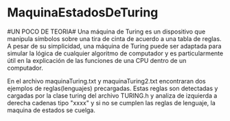 # MaquinaEstadosDeTuring
#UN POCO DE TEORIA#
Una máquina de Turing es un dispositivo que manipula símbolos sobre una tira de cinta de acuerdo a una tabla de reglas. A pesar de su simplicidad, una máquina de Turing puede ser adaptada para simular la lógica de cualquier algoritmo de computador y es particularmente útil en la explicación de las funciones de una CPU dentro de un computador.

En el archivo maquinaTuring.txt y maquinaTuring2.txt encontraran dos ejemplos de reglas(lenguajes) precargadas. Estas reglas son detectadas y cargadas por la clase turing del archivo TURING.h y analiza de izquierda a derecha cadenas tipo "xxxx" y si no se cumplen las reglas de lenguaje, la maquina de estados se cuelga.

